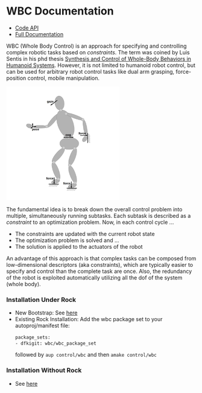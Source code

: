 # WBC Documentation

* [Code API](http://bob.dfki.uni-bremen.de/apis/wbc/wbc/) 
* [Full Documentation](https://git.hb.dfki.de/wbc/documentation/wikis/home)

WBC (Whole Body Control) is an approach for specifying and controlling complex robotic tasks based on *constraints*. 
The term was coined by Luis Sentis in his phd thesis 
[Synthesis and Control of Whole-Body Behaviors in Humanoid Systems](http://citeseerx.ist.psu.edu/viewdoc/download?doi=10.1.1.73.8747&rep=rep1&type=pdf). 
However, it is not limited to humanoid robot control, but can be 
used for arbitrary robot control tasks like dual arm grasping, force-position control, mobile manipulation. 

![](doc/images/wbc_principle.png)

The fundamental idea is to break down the overall control problem into multiple, simultaneously running subtasks. Each subtask is described as a *constraint* to an optimization problem.
Now, in each control cycle ...
  * The constraints are updated with the current robot state
  * The optimization problem is solved and ...
  * The solution is applied to the actuators of the robot
  
An advantage of this approach is that complex tasks can be composed from low-dimensional descriptors (aka constraints), which are typically 
easier to specify and control than the complete task are once. Also, the redundancy of the robot is exploited automatically utilizing 
all the dof of the system (whole body). 

### Installation Under Rock

* New Bootstrap: See [here](https://git.hb.dfki.de/wbc/buildconf)
* Existing Rock Installation: Add the wbc package set to your autoproj/manifest file: 
    ```
    package_sets:
    - dfkigit: wbc/wbc_package_set
    ```    
  followed by `aup control/wbc` and then `amake control/wbc`
 
### Installation Without Rock
* See [here](https://git.hb.dfki.de/wbc/documentation/-/wikis/WBC%20Install%20Instruction%20outside%20of%20ROCK)




